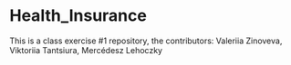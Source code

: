 # Health_Insurance
This is a class exercise #1 repository, the contributors: Valeriia Zinoveva, Viktoriia Tantsiura, Mercédesz Lehoczky
